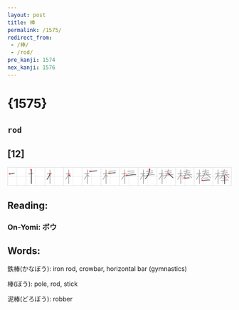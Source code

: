 ```yaml
---
layout: post
title: 棒
permalink: /1575/
redirect_from:
 - /棒/
 - /rod/
pre_kanji: 1574
nex_kanji: 1576
---
```


# {1575}

## `rod`

## [12]

<div class="stroke"><img src="../images/E6A392.png" /></div>

## Reading:

### On-Yomi: ボウ

## Words:

鉄棒(かなぼう): iron rod, crowbar, horizontal bar (gymnastics)

棒(ぼう): pole, rod, stick

泥棒(どろぼう): robber
